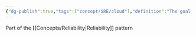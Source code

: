 ```yaml
---
{"dg-publish":true,"tags":["concept/SRE/cloud"],"definition":"The goal of resiliency is to avoid failures and, if they still occur, to return your application to a fully functioning state.","creation_date":"2024-05-02 23:12","permalink":"/concepts/resiliency/","dgPassFrontmatter":true}
---
```


Part of the [[Concepts/Reliability\|Reliability]] pattern

